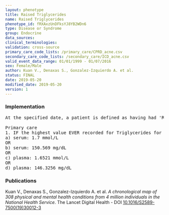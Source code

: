 ```yaml
---
layout: phenotype
title: Raised Triglycerides
name: Raised Triglycerides
phenotype_id: fRXAxzUnDFksYJ8YB2WDn6 
type: Disease or Syndrome
group: Endocrine
data_sources:  
clinical_terminologies:  
validation: cross-source
primary_care_code_lists: /primary_care/CPRD_acne.csv
secondary_care_code_lists: /secondary_care/ICD_acne.csv
valid_event_data_range: 01/01/1999 - 01/07/2016
sex: Female/Male
author: Kuan V., Denaxas S., Gonzalez-Izquierdo A. et al.
status: FINAL
date: 2019-05-20
modified_date: 2019-05-20
version: 1
---
```

### Implementation 
<pre>At the specified date, a patient is defined as having had 'Raised Triglycerides' IF they meet the criteria for any of the following on or before the specified date. 

Primary care
1. IF the highest value EVER recorded for Triglycerides for a patient on or before the specified date is greater than:
a) serum: 1.7 mmol/L
OR
b) serum: 150.569 mg/dL
OR
c) plasma: 1.6521 mmol/L
OR
d) plasma: 146.3256 mg/dL</pre> 
 
### Publications 
Kuan V., Denaxas S., Gonzalez-Izquierdo A. et al. _A chronological map of 308 physical and mental health conditions from 4 million individuals in the National Health Service_. The Lancet Digital Health - DOI <a href='https://www.thelancet.com/journals/landig/article/PIIS2589-7500(19)30012-3/fulltext'>10.1016/S2589-7500(19)30012-3</a>